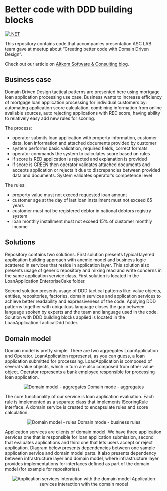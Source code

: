 # Better code with DDD building blocks

[![.NET](https://github.com/asc-lab/better-code-with-ddd/actions/workflows/dotnet.yml/badge.svg)](https://github.com/asc-lab/better-code-with-ddd/actions/workflows/dotnet.yml)

This repository contains code that accompanies presentation ASC LAB team gave at meetup about “Creating better code with Domain Driven Design”.

Check out our article on [Altkom Software & Consulting blog](https://altkomsoftware.pl/en/blog/create-better-code-using-domain-driven-design/).

## Business case

Domain Driven Design tactical patterns are presented here using mortgage loan application processing use case.  Business wants to increase efficiency of mortgage loan application processing for individual customers by: automating application score calculation, combining information from online available sources, auto rejecting applications with RED score, having ability to relatively easy add new rules for scoring.

The process: 
* operator submits loan application with property information, customer data, loan information and attached documents provided by customer
* system performs basic validation, required fields, correct formats
* operator commands the system to calculates score based on rules
* if score is RED application is rejected and explanation is provided
* if score is GREEN then operator validates attached documents and accepts application or rejects it due to discrepancies between provided data and documents. System validates operator’s competence level

The rules:
* property value must not exceed requested loan amount
* customer age at the day of last loan installment must not exceed 65 years
* customer must not be registered debtor in national debtors registry system
* loan monthly installment must not exceed 15% of customer monthly income


## Solutions

Repository contains two solutions. First solution presents typical layered application building approach with anemic model and business logic scattered in services that reside in application layer. This solution also presents usage of generic repository and mixing read and write concerns in the same application service class. First solution is located in the LoanApplication.EnterpriseCake folder.

Second solution presents usage of DDD tactical patterns like: value objects, entities, repositories, factories, domain services and application services to achieve better readability and expressiveness of the code. Applying DDD patterns together with ubiquitous language closes the gap between language spoken by experts and the team and language used in the code.
Solution with DDD building blocks applied is located in the LoanApplication.TacticalDdd folder.


## Domain model
Domain model is pretty simple. There are two aggregates LoanApplication and Operator. LoanApplication represenst, as you can guess, a loan application submitted for processsing.
LoadApplication is composed of several value objects, which in turn are also composed from other value object.
Operator represents a bank employee responsible for processing loan application.

<center>

![Domain model - aggregates](https://raw.githubusercontent.com/asc-lab/better-code-with-ddd/ef_core/LoanApplication.TacticalDdd/Docs/class_model_aggregates.png)
Domain mode - aggregates

</center>


The core functionality of our service is loan application evaluation. Each rule is implemented as a separate class that implements IScoringRule interface. A domain service is created to encapsulate rules and score calculation.

<center>

![Domain model - rules](https://github.com/asc-lab/better-code-with-ddd/blob/ef_core/LoanApplication.TacticalDdd/Docs/class_model_scoring_rules.png?raw=true)
Domain mode - business rules

</center>

Application services are clients of domain model. We have three application services one that is responsible for loan application submission, second that evaluates applications and third one that lets users accept or reject application.
Diagram below presents dependencies between one sample application service and domain model parts. It also presents dependency between infrastructure layer and domain model, where infrastructure layer provides implementations for interfaces defined as part of the domain model (for example for repositories).  


<center>

![Application services interaction with the domain model](https://github.com/asc-lab/better-code-with-ddd/blob/ef_core/LoanApplication.TacticalDdd/Docs/class_model_decision_services.png?raw=true)
Application services interaction with the domain model

</center>
